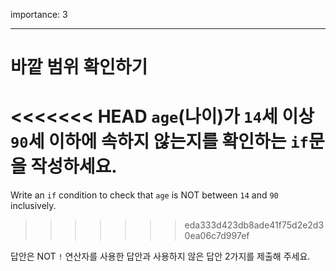 importance: 3

---

# 바깥 범위 확인하기

<<<<<<< HEAD
`age`(나이)가 `14`세 이상 `90`세 이하에 속하지 않는지를 확인하는 `if`문을 작성하세요.
=======
Write an `if` condition to check that `age` is NOT between `14` and `90` inclusively.
>>>>>>> eda333d423db8ade41f75d2e2d30ea06c7d997ef

답안은 NOT `!` 연산자를 사용한 답안과 사용하지 않은 답안 2가지를 제출해 주세요.